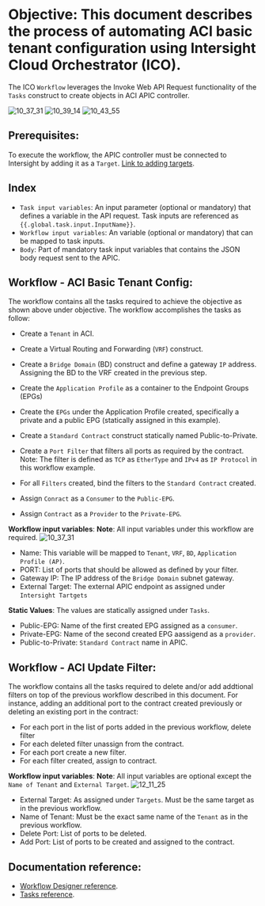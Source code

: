 # Objective: This document describes the process of automating ACI basic tenant configuration using Intersight Cloud Orchestrator (ICO).
The ICO `Workflow`  leverages the Invoke Web API Request functionality of the `Tasks` construct to create objects in ACI APIC controller.

![10_37_31](https://user-images.githubusercontent.com/104349654/165052705-a05eb5a3-4429-4243-9beb-8bb2763aa133.jpg)
![10_39_14](https://user-images.githubusercontent.com/104349654/165052699-3ef7df7f-86cd-4484-bea0-eb6a4157cbf3.jpg)
![10_43_55](https://user-images.githubusercontent.com/104349654/165053540-13ffeab8-fea7-4cac-9a0b-ea999d8fffab.jpg)



## Prerequisites:
To execute the workflow, the APIC controller must be connected to Intersight by adding it as a `Target`. [Link to adding targets](https://intersight.com/help/saas/getting_started/claim_targets#target_claim_for_compute/fabric_hyperconverged_orchestrator_and_platform_services_targets).

## Index 
- ``Task input variables``: An input parameter (optional or mandatory) that defines a variable in the API request. Task inputs are referenced as ``{{.global.task.input.InputName}}``.
- ``Workflow input variables``: An variable (optional or mandatory) that can be mapped to task inputs. 
- `Body`: Part of mandatory task input variables that contains the JSON body request sent to the APIC.  

##  Workflow - ACI Basic Tenant Config:
The workflow contains all the tasks required to achieve the objective as shown above under objective. The workflow accomplishes the tasks as follow:
- Create a `Tenant` in ACI.


- Create a Virtual Routing and Forwarding (`VRF`) construct.


- Create a `Bridge Domain` (BD) construct and define a gateway `IP` address. Assigning the BD to the VRF created in the previous step.


- Create the `Application Profile` as a container to the Endpoint Groups (EPGs)


- Create the `EPGs` under the Application Profile created, specifically a private and a public EPG (statically assigned in this example).


- Create a `Standard Contract` construct statically named Public-to-Private.


- Create a `Port Filter` that filters all ports as required by the contract. Note: The filter is  defined as `TCP` as `EtherType` and `IPv4` as `IP Protocol` in this workflow example.


- For all `Filters` created, bind the filters to the `Standard Contract` created.


- Assign `Conract` as a `Consumer` to the `Public-EPG`. 


- Assign `Contract` as a `Provider` to the `Private-EPG`.


**Workflow input variables**:
**Note**: All input variables under this workflow are required.
![10_37_31](https://user-images.githubusercontent.com/104349654/165052705-a05eb5a3-4429-4243-9beb-8bb2763aa133.jpg)

- Name: This variable will be mapped to `Tenant`, `VRF`, `BD`, `Application Profile (AP)`.
- PORT: List of ports that should be allowed as defined by your filter.
- Gateway IP: The IP address of the `Bridge Domain` subnet gateway.
- External Target: The external APIC endpoint as assigned under `Intersight Tartgets`

**Static Values**:
The values are statically assigned under `Tasks`.
- Public-EPG: Name of the first created EPG assigned as a `consumer`.
- Private-EPG: Name of the second created EPG aassigend as a `provider`.
- Public-to-Private: `Standard Contract` name in APIC.



##  Workflow - ACI Update Filter:
The workflow contains all the tasks required to delete and/or add addtional filters on top of the previous workflow described in this document. For instance, adding an additional port to the contract created previously or deleting an existing port in the contract:
- For each port in the list of ports added in the previous workflow, delete filter  
- For each deleted filter unassign from the contract.
- For each port create a new filter.
- For each filter created, assign to contract.  

**Workflow input variables**:
**Note**: All input variables are optional except the `Name of Tenant` and `External Target`.
![12_11_25](https://user-images.githubusercontent.com/104349654/165069298-446d1e5a-d565-496c-9f55-03282dd12b94.jpg)


- External Target: As assigned under `Targets`. Must be the same target as in the previous workflow.
- Name of Tenant: Must be the exact same name of the `Tenant` as in the previous workflow.
- Delete Port: List of ports to be deleted. 
- Add Port: List of ports to be created and assigned to the contract.



## Documentation reference:
- [Workflow Designer reference](https://www.intersight.com/help/saas/resources/Workflow_Designer#requests).
- [Tasks reference]([https://intersight.com/help/saas/resources/Task_Designer#supported_requests](https://intersight.com/help/saas/resources/Task_Designer#supported_requests)).
